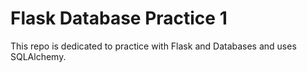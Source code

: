 # Flask Database Practice 1

This repo is dedicated to practice with Flask and Databases and uses SQLAlchemy.
